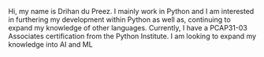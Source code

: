 Hi, my name is Drihan du Preez.
I mainly work in Python and I am interested in furthering my development within Python as well as, continuing to expand my knowledge of other languages.
Currently, I have a PCAP31-03 Associates certification from the Python Institute.
I am looking to expand my knowledge into AI and ML

